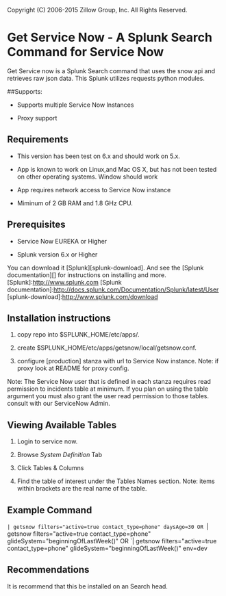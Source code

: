 Copyright (C) 2006-2015 Zillow Group, Inc. All Rights Reserved.

Get Service Now - A Splunk Search Command for Service Now
=================

Get Service now is a Splunk Search command that uses the snow api  and retrieves raw json data.
This Splunk utilizes requests python modules.

##Supports:
* Supports multiple Service Now Instances

* Proxy support




Requirements
---------

* This version has been test on 6.x and should work on 5.x.

* App is known to work on Linux,and Mac OS X, but has not been tested on other operating systems. Window should work

* App requires network access to Service Now instance

* Miminum of 2 GB RAM and 1.8 GHz CPU.



Prerequisites
---------
* Service Now EUREKA or Higher

* Splunk version 6.x or Higher

You can download it [Splunk][splunk-download].  And see the [Splunk documentation][] for instructions on installing and more.
[Splunk]:http://www.splunk.com
[Splunk documentation]:http://docs.splunk.com/Documentation/Splunk/latest/User
[splunk-download]:http://www.splunk.com/download


Installation instructions
---------

1) copy repo into $SPLUNK_HOME/etc/apps/.

2) create $SPLUNK_HOME/etc/apps/getsnow/local/getsnow.conf.

3) configure [production] stanza with url to Service Now instance. Note: if proxy look at README for proxy config.


Note:   The Service Now user that is defined in each stanza requires read permission to incidents table at minimum.
        If you plan on using the table argument you must also grant the user read permission to those tables.
        consult with our ServiceNow Admin.

Viewing Available Tables
--------

1) Login to service now.

2) Browse *System Definition* Tab

3) Click Tables & Columns

4) Find the table of interest under the Tables Names section.
   Note: items within brackets are the real name of the table.



Example Command
---------

`| getsnow filters="active=true contact_type=phone" daysAgo=30
    OR
`| getsnow filters="active=true contact_type=phone" glideSystem="beginningOfLastWeek()"
    OR
`| getsnow filters="active=true contact_type=phone" glideSystem="beginningOfLastWeek()" env=dev

Recommendations
---------

It is recommend that this be installed on an Search head.
